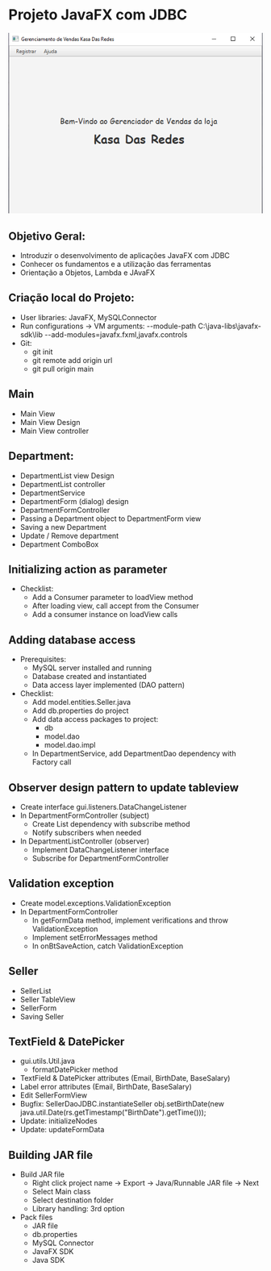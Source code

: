 # Projeto JavaFX com JDBC 

![Preview-Screens](https://github.com/GabrielDantas-99/Projeto-Interface-JavaFX/blob/master/imgs/mainview.png)

## Objetivo Geral:
- Introduzir o desenvolvimento de aplicações JavaFX com JDBC
- Conhecer os fundamentos e a utilização das ferramentas
- Orientação a Objetos, Lambda e JAvaFX

## Criação local do Projeto:
- User libraries: JavaFX, MySQLConnector
- Run configurations -> VM arguments: --module-path C:\java-libs\javafx-sdk\lib --add-modules=javafx.fxml,javafx.controls 
- Git:
  + git init
  + git remote add origin url
  + git pull origin main

## Main
  - Main View
  - Main View Design
  - Main View controller

## Department:
  - DepartmentList view Design
  - DepartmentList controller 
  - DepartmentService 
  - DepartmentForm (dialog) design 
  - DepartmentFormController 
  - Passing a Department object to DepartmentForm view
  - Saving a new Department 
  - Update / Remove department 
  - Department ComboBox

## Initializing action as parameter
+ Checklist: 
  - Add a Consumer<T> parameter to loadView method 
  - After loading view, call accept from the Consumer 
  - Add a consumer instance on loadView calls 
  
## Adding database access 
+ Prerequisites: 
  - MySQL server installed and running 
  - Database created and instantiated 
  - Data access layer implemented (DAO pattern)
+ Checklist: 
  - Add model.entities.Seller.java 
  - Add db.properties do project 
  - Add data access packages to project: 
    - db 
    - model.dao 
    - model.dao.impl 
  - In DepartmentService, add DepartmentDao dependency with Factory call
 
## Observer design pattern to update tableview
  - Create interface gui.listeners.DataChangeListener 
  - In DepartmentFormController (subject) 
    - Create List<DataChangeListener> dependency with subscribe method 
    - Notify subscribers when needed 
  - In DepartmentListController (observer) 
    - Implement DataChangeListener interface 
    - Subscribe for DepartmentFormController 


## Validation exception 
- Create model.exceptions.ValidationException 
- In DepartmentFormController 
  - In getFormData method, implement verifications and throw ValidationException 
  - Implement setErrorMessages method 
  - In onBtSaveAction, catch ValidationException 

## Seller
  - SellerList
  - Seller TableView
  - SellerForm
  - Saving Seller

## TextField & DatePicker
- gui.utils.Util.java 
  - formatDatePicker method 
- TextField & DatePicker attributes (Email, BirthDate, BaseSalary) 
- Label error attributes (Email, BirthDate, BaseSalary) 
- Edit SellerFormView 
- Bugfix: SellerDaoJDBC.instantiateSeller 
  obj.setBirthDate(new java.util.Date(rs.getTimestamp("BirthDate").getTime())); 
- Update: initializeNodes 
- Update: updateFormData 

## Building JAR file
+ Build JAR file 
  - Right click project name -> Export -> Java/Runnable JAR file -> Next 
  - Select Main class 
  - Select destination folder 
  - Library handling: 3rd option
+ Pack files 
  - JAR file 
  - db.properties 
  - MySQL Connector 
  - JavaFX SDK 
  - Java SDK 




